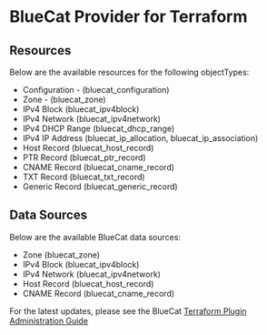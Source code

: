 # BlueCat Provider for Terraform

## Resources

Below are the available resources for the following objectTypes:

-   Configuration - (bluecat_configuration)
-   Zone - (bluecat_zone)
-   IPv4 Block (bluecat_ipv4block)
-   IPv4 Network (bluecat_ipv4network)
-   IPv4 DHCP Range (bluecat_dhcp_range)
-   IPv4 IP Address (bluecat_ip_allocation, bluecat_ip_association)
-   Host Record (bluecat_host_record)
-   PTR Record (bluecat_ptr_record)
-   CNAME Record (bluecat_cname_record)
-   TXT Record (bluecat_txt_record)
-   Generic Record (bluecat_generic_record)

## Data Sources

Below are the available BlueCat data sources:

-   Zone (bluecat_zone)
-   IPv4 Block (bluecat_ipv4block)
-   IPv4 Network (bluecat_ipv4network)
-   Host Record (bluecat_host_record)
-   CNAME Record (bluecat_cname_record)

For the latest updates, please see the BlueCat [Terraform Plugin Administration Guide](https://docs.bluecatnetworks.com/r/en-US/BlueCat-Terraform-Plugin-Administration-Guide/1.0.0)
